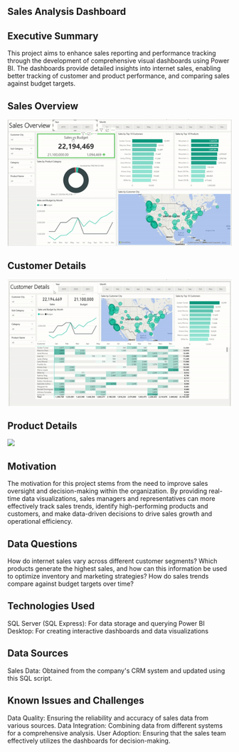 ## Sales Analysis Dashboard

## Executive Summary
This project aims to enhance sales reporting and performance tracking through the development of comprehensive visual dashboards using Power BI. The dashboards provide detailed insights into internet sales, enabling better tracking of customer and product performance, and comparing sales against budget targets.

## Sales Overview
![](video/sales_overview.gif)

## Customer Details
![](video/customer_details.gif)

## Product Details
![](video/product_details.gif)

## Motivation
The motivation for this project stems from the need to improve sales oversight and decision-making within the organization. By providing real-time data visualizations, sales managers and representatives can more effectively track sales trends, identify high-performing products and customers, and make data-driven decisions to drive sales growth and operational efficiency.

## Data Questions
How do internet sales vary across different customer segments?
Which products generate the highest sales, and how can this information be used to optimize inventory and marketing strategies?
How do sales trends compare against budget targets over time?

## Technologies Used
SQL Server (SQL Express): For data storage and querying
Power BI Desktop: For creating interactive dashboards and data visualizations

## Data Sources
Sales Data: Obtained from the company's CRM system and updated using this SQL script.

## Known Issues and Challenges
Data Quality: Ensuring the reliability and accuracy of sales data from various sources.
Data Integration: Combining data from different systems for a comprehensive analysis.
User Adoption: Ensuring that the sales team effectively utilizes the dashboards for decision-making.
